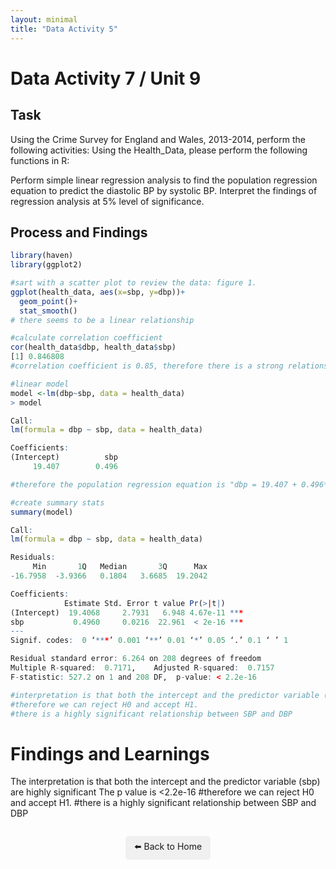```yaml
---
layout: minimal
title: "Data Activity 5"
---
```


# Data Activity 7 / Unit 9

## Task

Using the Crime Survey for England and Wales, 2013-2014, perform the following activities:
Using the Health_Data, please perform the following functions in R:

Perform simple linear regression analysis to find the population regression equation to predict the diastolic BP by systolic BP.
Interpret the findings of regression analysis at 5% level of significance.

## Process and Findings

```r
library(haven)
library(ggplot2)

#sart with a scatter plot to review the data: figure 1. 
ggplot(health_data, aes(x=sbp, y=dbp))+
  geom_point()+
  stat_smooth()
# there seems to be a linear relationship

#calculate correlation coefficient
cor(health_data$dbp, health_data$sbp)
[1] 0.846808
#correlation coefficient is 0.85, therefore there is a strong relationship

#linear model
model <-lm(dbp~sbp, data = health_data)
> model

Call:
lm(formula = dbp ~ sbp, data = health_data)

Coefficients:
(Intercept)          sbp  
     19.407        0.496

#therefore the population regression equation is "dbp = 19.407 + 0.496*(sbp)

#create summary stats
summary(model)

Call:
lm(formula = dbp ~ sbp, data = health_data)

Residuals:
     Min       1Q   Median       3Q      Max 
-16.7958  -3.9366   0.1804   3.6685  19.2042 

Coefficients:
            Estimate Std. Error t value Pr(>|t|)    
(Intercept)  19.4068     2.7931   6.948 4.67e-11 ***
sbp           0.4960     0.0216  22.961  < 2e-16 ***
---
Signif. codes:  0 ‘***’ 0.001 ‘**’ 0.01 ‘*’ 0.05 ‘.’ 0.1 ‘ ’ 1

Residual standard error: 6.264 on 208 degrees of freedom
Multiple R-squared:  0.7171,	Adjusted R-squared:  0.7157 
F-statistic: 527.2 on 1 and 208 DF,  p-value: < 2.2e-16

#interpretation is that both the intercept and the predictor variable (sbp) are highly significant
#therefore we can reject H0 and accept H1.
#there is a highly significant relationship between SBP and DBP 


```
# Findings and Learnings
The interpretation is that both the intercept and the predictor variable (sbp) are highly significant
The p value is <2.2e-16 
#therefore we can reject H0 and accept H1.
#there is a highly significant relationship between SBP and DBP 



<p style="text-align: center; margin-top: 2em;">
  <a href="../index.html" style="text-decoration: none; background: #f0f0f0; padding: 0.5em 1em; border-radius: 5px; display: inline-block;">
    ⬅️ Back to Home
  </a>
</p>
